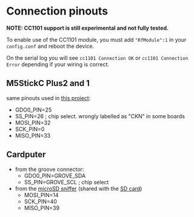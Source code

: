 # Connection pinouts

**NOTE: CC1101 support is still experimental and not fully tested.**

To enable use of the CC1101 module, you must add `"RfModule":1` in your `config.conf` and reboot the device.

On the serial log you will see `cc1101 Connection OK` or `cc1101 Connection Error` depending if your wiring is correct.

## M5StickC Plus2 and 1

same pinouts used in [this project](https://github.com/bmorcelli/io433):

 - GDO0_PIN=25
 - SS_PIN=26  ; chip select. wrongly labelled as "CKN" in some boards
 - MOSI_PIN=32
 - SCK_PIN=0
 - MISO_PIN=33

## Cardputer

- from the groove connector:
  - GDO0_PIN=GROVE_SDA
  - SS_PIN=GROVE_SCL  ; chip select
- from the [microSD sniffer](https://www.sparkfun.com/products/9419) (shared with the [SD card](https://docs.m5stack.com/en/core/Cardputer))
  - MOSI_PIN=14
  - SCK_PIN=40
  - MISO_PIN=39


